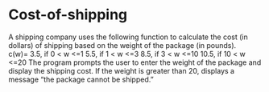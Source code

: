 # Cost-of-shipping
A shipping company uses the following function to calculate the cost (in dollars) of shipping based on the weight of the package (in  pounds).  
c(w)=
3.5, if 0 < w <=1 
5.5, if 1 < w <=3 
8.5, if 3 < w <=10
10.5, if 10 < w <=20
The program prompts the user to enter the weight of the package and display the shipping cost. If the weight is greater than 20, displays a message “the  package cannot be shipped.”
